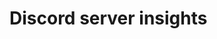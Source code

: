 # Discord server insights

[comment]: <> (Install chrome driver according to version, input and output file, invalid invite links will be reported in console/xlsx, invites.xlsx must have only one column with no column name)